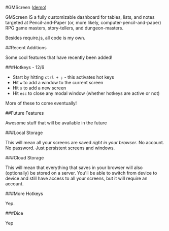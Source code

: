 #GMScreen ([demo](http://ryankinal.github.com/GMScreen/))

GMScreen IS a fully customizable dashboard for tables, lists, and notes targeted at Pencil-and-Paper (or, more likely, computer-pencil-and-paper) RPG game masters, story-tellers, and dungeon-masters.

Besides require.js, all code is my own.

##Recent Additions

Some cool features that have recently been added!

###Hotkeys - 12/6

* Start by hitting `ctrl + ;` - this activates hot keys
* Hit `w` to add a window to the current screen
* Hit `s` to add a new screen
* Hit `esc` to close any modal window (whether hotkeys are active or not)

More of these to come eventually!

##Future Features

Awesome stuff that will be available in the future

###Local Storage

This will mean all your screens are saved *right in your browser*. No account. No password. Just persistent screens and windows.

###Cloud Storage

This will mean that everything that saves in your browser will also (optionally) be stored on a server. You'll be able to switch from device to device and still have access to all your screens, but it will require an account.

###More Hotkeys

Yep.

###Dice

Yep